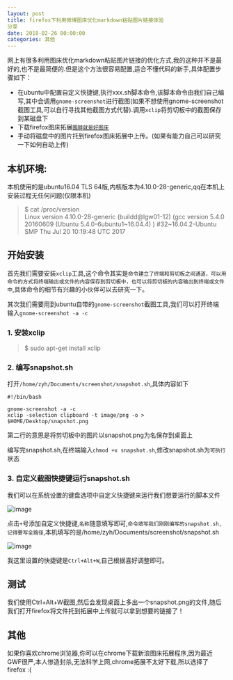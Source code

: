 ```yaml
---
layout: post
title: firefox下利用微博图床优化markdown粘贴图片链接体验
分享
date: 2018-02-26 00:00:00
categories: 其他
---
```


网上有很多利用图床优化markdown粘贴图片链接的优化方式,我的这种并不是最好的,也不是最简便的.但是这个方法很容易配置,适合不懂代码的新手,具体配置步骤如下：

- 在ubuntu中配置自定义快捷键,执行xxx.sh脚本命令,该脚本命令由我们自己编写,其中会调用`gnome-screenshot`进行截图(如果不想使用gnome-screenshot截图工具,可以自行寻找其他截图方式代替).调用`xclip`将剪切板中的截图保存到某磁盘下
- 下载firefox图床拓展[`围脖就是好图床`](https://addons.mozilla.org/zh-CN/firefox/addon/acwb/)
- 手动将磁盘中的图片托到firefox图床拓展中上传。(如果有能力自己可以研究一下如何自动上传)

## 本机环境:

本机使用的是ubuntu16.04 TLS 64版,内核版本为4.10.0-28-generic,qq在本机上安装过程无任何问题(仅限本机)

> $ cat /proc/version  
> Linux version 4.10.0-28-generic (buildd@lgw01-12) (gcc version 5.4.0 20160609 (Ubuntu 5.4.0-6ubuntu1~16.04.4) ) #32~16.04.2-Ubuntu SMP Thu Jul 20 10:19:48 UTC 2017

## 开始安装

首先我们需要安装`xclip`工具,这个命令其实是`命令建立了终端和剪切板之间通道，可以用命令的方式将终端输出或文件的内容保存到剪切板中，也可以将剪切板的内容输出到终端或文件中`,具体命令的细节有兴趣的小伙伴可以去研究一下。

其次我们需要用到ubuntu自带的`gnome-screenshot`截图工具,我们可以打开终端 输入`gnome-screenshot -a -c`

### 1. 安装xclip

> $ sudo apt-get install xclip

### 2. 编写snapshot.sh

打开`/home/zyh/Documents/screenshot/snapshot.sh`,具体内容如下

```shell
#!/bin/bash

gnome-screenshot -a -c
xclip -selection clipboard -t image/png -o > $HOME/Desktop/snapshot.png
```

第二行的意思是将剪切板中的图片以snapshot.png为名保存到桌面上

编写完snapshot.sh,在终端输入`chmod +x snapshot.sh`,修改snapshot.sh为`可执行`状态

### 3. 自定义截图快捷键运行snapshot.sh

我们可以在系统设置的键盘选项中自定义快捷键来运行我们想要运行的脚本文件

![image](zyhuploaderror123)

点击`+`号添加自定义快捷键,`名称`随意填写即可,`命令填写我们刚刚编写的snapshot.sh,记得要写全路径`,本机填写的是/home/zyh/Documents/screenshot/snapshot.sh

![image](zyhuploaderror123)

我这里设置的快捷键是`Ctrl+Alt+W`,自己根据喜好调整即可。

## 测试

我们使用Ctrl+Alt+W截图,然后会发现桌面上多出一个snapshot.png的文件,随后我们打开firefox将文件托到拓展中上传就可以拿到想要的链接了！

## 其他

如果你喜欢chrome浏览器,你可以在chrome下载新浪图床拓展程序,因为最近GWF很严,本人惨造封杀,无法科学上网,chrome拓展不太好下载,所以选择了firefox :(